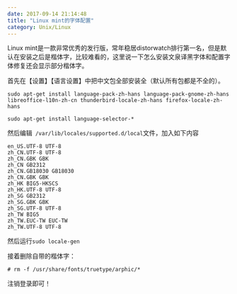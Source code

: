 ```yaml
---
date: 2017-09-14 21:14:48
title: "Linux mint的字体配置"
category: Unix/Linux
---
```


Linux mint是一款非常优秀的发行版，常年稳居distorwatch排行第一名，但是默认在安装之后是楷体字，比较难看的，这里说一下怎么安装文泉译黑字体和配置字体修复还会显示部分楷体字。

首先在【设置】【语言设置】中把中文包全部安装全（默认所有包都是不全的）。


```
sudo apt-get install language-pack-zh-hans language-pack-gnome-zh-hans libreoffice-l10n-zh-cn thunderbird-locale-zh-hans firefox-locale-zh-hans

sudo apt-get install language-selector-*
```
然后编辑` /var/lib/locales/supported.d/local`文件，加入如下内容

```
en_US.UTF-8 UTF-8
zh_CN.UTF-8 UTF-8
zh_CN.GBK GBK
zh_CN GB2312
zh_CN.GB18030 GB18030
zh_CN.GBK GBK
zh_HK BIG5-HKSCS
zh_HK.UTF-8 UTF-8
zh_SG GB2312
zh_SG.GBK GBK
zh_SG.UTF-8 UTF-8
zh_TW BIG5
zh_TW.EUC-TW EUC-TW
zh_TW.UTF-8 UTF-8
```

然后运行`sudo locale-gen`




接着删除自带的楷体字：
```
# rm -f /usr/share/fonts/truetype/arphic/*
```

注销登录即可！